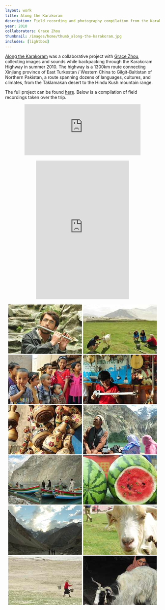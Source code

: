 ```yaml
---
layout: work
title: Along the Karakoram
description: Field recording and photography compilation from the Karakoram Highway
year: 2010
collaborators: Grace Zhou
thumbnail: /images/home/thumb_along-the-karakoram.jpg
includes: [lightbox]
---
```


[Along the Karakoram](http://genekogan.wix.com/alongthekarakoram) was a collaborative project with [Grace Zhou](http://www.gracehzhou.com), collecting images and sounds while backpacking through the Karakoram Highway in summer 2010. The highway is a 1300km route connecting Xinjiang province of East Turkestan / Western China to Gilgit-Baltistan of Northern Pakistan, a route spanning dozens of languages, cultures, and climates, from the Taklamakan desert to the Hindu Kush mountain range.

The full project can be found [here](http://genekogan.wix.com/alongthekarakoram). Below is a compilation of field recordings taken over the trip.

<center>
	<p>
		<iframe width="75%" height="166" scrolling="no" frameborder="no" src="http://w.soundcloud.com/player/?url=http%3A%2F%2Fapi.soundcloud.com%2Ftracks%2F5337614&show_artwork=true"></iframe>
	</p>
	<p>
		<iframe width="60%" height="450" scrolling="no" frameborder="no" src="http://w.soundcloud.com/player/?url=http%3A%2F%2Fapi.soundcloud.com%2Fplaylists%2F2185192&amp;auto_play=false&amp;show_artwork=false&amp;color=23521d"></iframe>
	</p>
		<a href="/images/xinjiang-hunza/xinjiang-hunza-compilation-1.jpg" rel="lightbox[xjh]"><img src="/images/xinjiang-hunza/thumb_xinjiang-hunza-compilation-1.jpg" /></a>
		<a href="/images/xinjiang-hunza/xinjiang-hunza-compilation-3.jpg" rel="lightbox[xjh]"><img src="/images/xinjiang-hunza/thumb_xinjiang-hunza-compilation-3.jpg" /></a>
		<a href="/images/xinjiang-hunza/xinjiang-hunza-compilation-4.jpg" rel="lightbox[xjh]"><img src="/images/xinjiang-hunza/thumb_xinjiang-hunza-compilation-4.jpg" /></a>
		<a href="/images/xinjiang-hunza/xinjiang-hunza-compilation-5.jpg" rel="lightbox[xjh]"><img src="/images/xinjiang-hunza/thumb_xinjiang-hunza-compilation-5.jpg" /></a>
		<a href="/images/xinjiang-hunza/xinjiang-hunza-compilation-6.jpg" rel="lightbox[xjh]"><img src="/images/xinjiang-hunza/thumb_xinjiang-hunza-compilation-6.jpg" /></a>
		<a href="/images/xinjiang-hunza/xinjiang-hunza-compilation-7.jpg" rel="lightbox[xjh]"><img src="/images/xinjiang-hunza/thumb_xinjiang-hunza-compilation-7.jpg" /></a>
		<a href="/images/xinjiang-hunza/xinjiang-hunza-compilation-8.jpg" rel="lightbox[xjh]"><img src="/images/xinjiang-hunza/thumb_xinjiang-hunza-compilation-8.jpg" /></a>
		<a href="/images/xinjiang-hunza/xinjiang-hunza-compilation-9.jpg" rel="lightbox[xjh]"><img src="/images/xinjiang-hunza/thumb_xinjiang-hunza-compilation-9.jpg" /></a>
		<a href="/images/xinjiang-hunza/xinjiang-hunza-compilation-10.jpg" rel="lightbox[xjh]"><img src="/images/xinjiang-hunza/thumb_xinjiang-hunza-compilation-10.jpg" /></a>
		<a href="/images/xinjiang-hunza/xinjiang-hunza-compilation-11.jpg" rel="lightbox[xjh]"><img src="/images/xinjiang-hunza/thumb_xinjiang-hunza-compilation-11.jpg" /></a>
		<a href="/images/xinjiang-hunza/xinjiang-hunza-compilation-12.jpg" rel="lightbox[xjh]"><img src="/images/xinjiang-hunza/thumb_xinjiang-hunza-compilation-12.jpg" /></a>
		<a href="/images/xinjiang-hunza/xinjiang-hunza-compilation-13.jpg" rel="lightbox[xjh]"><img src="/images/xinjiang-hunza/thumb_xinjiang-hunza-compilation-13.jpg" /></a>
	</p>
</center>